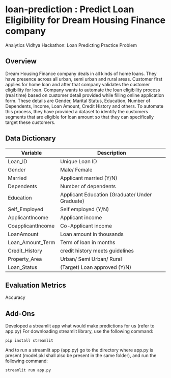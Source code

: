 # loan-prediction : Predict Loan Eligibility for Dream Housing Finance company
Analytics Vidhya Hackathon: Loan Predicting Practice Problem

## Overview
Dream Housing Finance company deals in all kinds of home loans. They have presence across all urban, semi urban and rural areas. Customer first applies for home loan and after that company validates the customer eligibility for loan.
Company wants to automate the loan eligibility process (real time) based on customer detail provided while filling online application form. These details are Gender, Marital Status, Education, Number of Dependents, Income, Loan Amount, Credit History and others. To automate this process, they have provided a dataset to identify the customers segments that are eligible for loan amount so that they can specifically target these customers. 

## Data Dictionary
| Variable | Description |
| --- | --- |
|Loan_ID | Unique Loan ID |
| Gender | Male/ Female |
| Married | Applicant married (Y/N) |
| Dependents | Number of dependents |
| Education | Applicant Education (Graduate/ Under Graduate) |
| Self_Employed | Self employed (Y/N) |
| ApplicantIncome | Applicant income |
| CoapplicantIncome | Co-Applicant income |
| LoanAmount | Loan amount in thousands |
| Loan_Amount_Term | Term of loan in months |
| Credit_History | credit history meets guidelines |
| Property_Area | Urban/ Semi Urban/ Rural |
| Loan_Status | (Target) Loan approved (Y/N) |

## Evaluation Metrics
Accuracy

## Add-Ons
Developed a streamlit app what would make predictions for us (refer to app.py)
For downloading streamlit library, use the following command:
```
pip install streamlit
```

And to run a streamlit app (app.py) go to the directory where app.py is present (model.pkl shall also be present in the same folder), and run the following command:
```
streamlit run app.py
```
